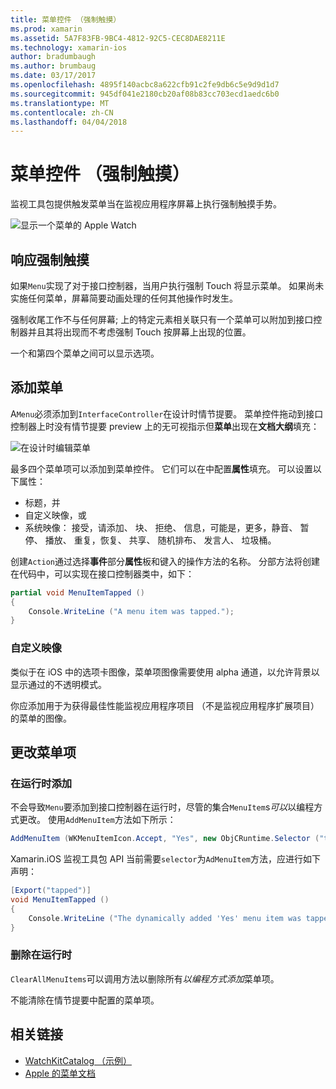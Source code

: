```yaml
---
title: 菜单控件 （强制触摸）
ms.prod: xamarin
ms.assetid: 5A7F83FB-9BC4-4812-92C5-CEC8DAE8211E
ms.technology: xamarin-ios
author: bradumbaugh
ms.author: brumbaug
ms.date: 03/17/2017
ms.openlocfilehash: 4895f140acbc8a622cfb91c2fe9db6c5e9d9d1d7
ms.sourcegitcommit: 945df041e2180cb20af08b83cc703ecd1aedc6b0
ms.translationtype: MT
ms.contentlocale: zh-CN
ms.lasthandoff: 04/04/2018
---
```

# <a name="menu-control-force-touch"></a>菜单控件 （强制触摸）

监视工具包提供触发菜单当在监视应用程序屏幕上执行强制触摸手势。

![](menu-images/menu.png "显示一个菜单的 Apple Watch")
<!-- watch image courtesy of http://infinitapps.com/bezel/ -->

## <a name="responding-to-force-touch"></a>响应强制触摸

如果`Menu`实现了对于接口控制器，当用户执行强制 Touch 将显示菜单。 如果尚未实施任何菜单，屏幕简要动画处理的任何其他操作时发生。

强制收尾工作不与任何屏幕; 上的特定元素相关联只有一个菜单可以附加到接口控制器并且其将出现而不考虑强制 Touch 按屏幕上出现的位置。

一个和第四个菜单之间可以显示选项。


## <a name="adding-a-menu"></a>添加菜单

A`Menu`必须添加到`InterfaceController`在设计时情节提要。 菜单控件拖动到接口控制器上时没有情节提要 preview 上的无可视指示但**菜单**出现在**文档大纲**填充：

![](menu-images/menu-action.png "在设计时编辑菜单")

最多四个菜单项可以添加到菜单控件。 它们可以在中配置**属性**填充。 可以设置以下属性：

- 标题，并
- 自定义映像，或
- 系统映像： 接受，请添加、 块、 拒绝、 信息，可能是，更多，静音、 暂停、 播放、 重复，恢复、 共享、 随机排布、 发言人、 垃圾桶。

创建`Action`通过选择**事件**部分**属性**板和键入的操作方法的名称。 分部方法将创建在代码中，可以实现在接口控制器类中，如下：

```csharp
partial void MenuItemTapped ()
{
    Console.WriteLine ("A menu item was tapped.");
}
```

### <a name="custom-images"></a>自定义映像

类似于在 iOS 中的选项卡图像，菜单项图像需要使用 alpha 通道，以允许背景以显示通过的不透明模式。

你应添加用于为获得最佳性能监视应用程序项目 （不是监视应用程序扩展项目） 的菜单的图像。


## <a name="changing-the-menu-items"></a>更改菜单项

<!--
### Design Time Items

Menu items added the the storyboard can be shown and hidden programmatically.
-->

### <a name="adding-at-runtime"></a>在运行时添加

不会导致`Menu`要添加到接口控制器在运行时，尽管的集合`MenuItem`s*可以*以编程方式更改。
使用`AddMenuItem`方法如下所示：

```csharp
AddMenuItem (WKMenuItemIcon.Accept, "Yes", new ObjCRuntime.Selector ("tapped"));
```

Xamarin.iOS 监视工具包 API 当前需要`selector`为`AdMenuItem`方法，应进行如下声明：

```csharp
[Export("tapped")]
void MenuItemTapped ()
{
    Console.WriteLine ("The dynamically added 'Yes' menu item was tapped.");
}
```

### <a name="removing-at-runtime"></a>删除在运行时

`ClearAllMenuItems`可以调用方法以删除所有*以编程方式添加*菜单项。

不能清除在情节提要中配置的菜单项。



## <a name="related-links"></a>相关链接

- [WatchKitCatalog （示例）](https://developer.xamarin.com/samples/monotouch/watchOS/WatchKitCatalog/)
- [Apple 的菜单文档](https://developer.apple.com/library/prerelease/ios/documentation/General/Conceptual/WatchKitProgrammingGuide/Menus.html)
